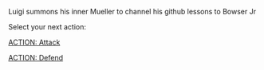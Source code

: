 Luigi summons his inner Mueller to channel his github lessons to Bowser Jr

Select your next action: 

[ACTION: Attack](../act3/attack3.md) 

[ACTION: Defend](../act3/guard3-2.md) 